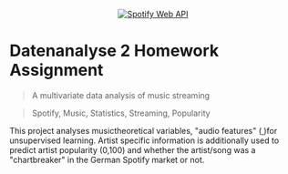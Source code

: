 <p align = "center">

<a href="https://developer.spotify.com/documentation/web-api/reference/tracks/get-audio-features/">
	<img src="https://developer.spotify.com/assets/branding-guidelines/logo@2x.png" title="Spotify Web API">
</a>
</p>

# Datenanalyse 2 Homework Assignment
> A multivariate data analysis of music streaming

> Spotify, Music, Statistics, Streaming, Popularity

This project analyses musictheoretical variables, "audio features" (<a href = "http://web.media.mit.edu/~tristan/phd/dissertation/index.html"> </a>)for unsupervised learning. Artist specific information is additionally used to predict artist popularity (0,100) and whether the artist/song was a "chartbreaker" in the German Spotify market or not.
